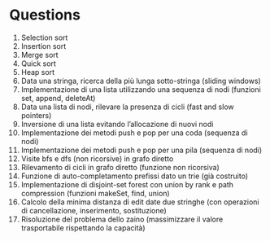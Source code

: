 # Questions
1. Selection sort
2. Insertion sort
3. Merge sort
4. Quick sort
5. Heap sort
6. Data una stringa, ricerca della più lunga sotto-stringa (sliding windows)
7. Implementazione di una lista utilizzando una sequenza di nodi (funzioni set, append, deleteAt)
8. Data una lista di nodi, rilevare la presenza di cicli (fast and slow pointers)
9. Inversione di una lista evitando l’allocazione di nuovi nodi
10. Implementazione dei metodi push e pop per una coda (sequenza di nodi)
11. Implementazione dei metodi push e pop per una pila (sequenza di nodi)
12. Visite bfs e dfs (non ricorsive) in grafo diretto
13. Rilevamento di cicli in grafo diretto (funzione non ricorsiva)
14. Funzione di auto-completamento prefissi dato un trie (già costruito)
15. Implementazione di disjoint-set forest con union by rank e path compression (funzioni makeSet,
find, union)
16. Calcolo della minima distanza di edit date due stringhe (con operazioni di cancellazione, inserimento, sostituzione)
17. Risoluzione del problema dello zaino (massimizzare il valore trasportabile rispettando la capacità)
